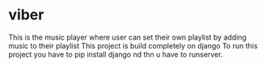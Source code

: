 # viber
This is the music player where user can set their own playlist by adding music to their playlist
This project is build completely on django 
To run this project you have to pip install django nd thn u have to runserver.
